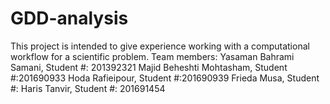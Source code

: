 # GDD-analysis
This project is intended to give experience working with a computational workflow for a scientific problem.
Team members: 
Yasaman Bahrami Samani, Student #: 201392321
Majid Beheshti Mohtasham, Student #:201690933
Hoda Rafieipour, Student #:201690939
Frieda Musa, Student #:
Haris Tanvir, Student #: 201691454
